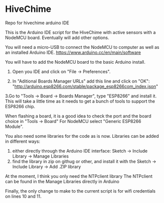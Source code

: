 # HiveChime
Repo for hivechime arduino IDE


This is the Arduino IDE script for the HiveChime with active sensors with a NodeMCU board. 
Eventually will add other options.

You will need a micro-USB to connect the NodeMCU to computer as well as an installed Arduino IDE.
https://www.arduino.cc/en/main/software

You will have to add the NodeMCU board to the basic Arduino install.
1. Open you IDE and click on "File -> Preferences".

2. In  "Aditional Boards Manager URLs" add this line and click on "OK":
"http://arduino.esp8266.com/stable/package_esp8266com_index.json"

3.Go to "Tools -> Board -> Boards Manager", type "ESP8266" and install it. 
This will take a little time as it needs to get a bunch of tools to support the ESP8266 chip.

When flashing a board, it is a good idea to check the port and the board choice in "Tools -> Board" 
For NodeMCU select "Generic ESP8266 Module".

You also need some libraries for the code as is now. Libraries can be added in different ways:
1. either directly through the Arduino IDE interface: Sketch -> Include Library -> Manage Libraries
2. find the library in zip on githug or other, and install it with the Sketch -> Include Library -> Add .ZIP library

At the moment, I think you only need the NTPclient library
The NTPclient can be found in the Manage Libraries directly in Arduino


Finally, the only change to make to the current script is for wifi credentials on lines 10 and 11.




